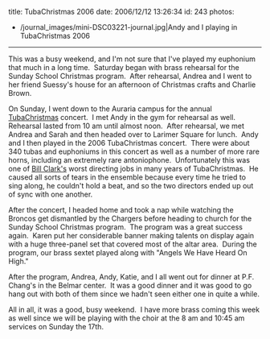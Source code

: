 title: TubaChristmas 2006
date: 2006/12/12 13:26:34
id: 243
photos:
- /journal_images/mini-DSC03221-journal.jpg|Andy and I playing in TubaChristmas 2006
---
This was a busy weekend, and I'm not sure that I've played my euphonium that much in a long time.  Saturday began with brass rehearsal for the Sunday School Christmas program.  After rehearsal, Andrea and I went to her friend Suessy's house for an afternoon of Christmas crafts and Charlie Brown.

On Sunday, I went down to the Auraria campus for the annual [TubaChristmas](http://www.tubachristmas.com/) concert.  I met Andy in the gym for rehearsal as well.  Rehearsal lasted from 10 am until almost noon.  After rehearsal, we met Andrea and Sarah and then headed over to Larimer Square for lunch.  Andy and I then played in the 2006 TubaChristmas concert.  There were about 340 tubas and euphoniums in this concert as well as a number of more rare horns, including an extremely rare antoniophone.  Unfortunately this was one of [Bill Clark's](http://thunder1.cudenver.edu/cam/faculty/meis/clark/TubaChristmas.htm) worst directing jobs in many years of TubaChristmas.  He caused all sorts of tears in the ensemble because every time he tried to sing along, he couldn't hold a beat, and so the two directors ended up out of sync with one another. 

After the concert, I headed home and took a nap while watching the Broncos get dismantled by the Chargers before heading to church for the Sunday School Christmas program.  The program was a great success again.  Karen put her considerable banner making talents on display again with a huge three-panel set that covered most of the altar area.  During the program, our brass sextet played along with "Angels We Have Heard On High."

After the program, Andrea, Andy, Katie, and I all went out for dinner at P.F. Chang's in the Belmar center.  It was a good dinner and it was good to go hang out with both of them since we hadn't seen either one in quite a while.

All in all, it was a good, busy weekend.  I have more brass coming this week as well since we will be playing with the choir at the 8 am and 10:45 am services on Sunday the 17th.